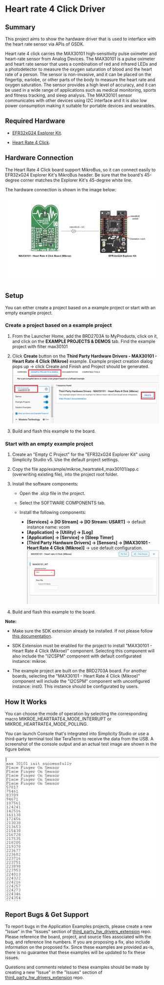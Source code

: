 # Heart rate 4 Click Driver #

## Summary ##

This project aims to show the hardware driver that is used to interface with the heart rate sensor via APIs of GSDK.

Heart rate 4 click carries the MAX30101 high-sensitivity pulse oximeter and heart-rate sensor from Analog Devices. The MAX30101 is a pulse oximeter and heart rate sensor that uses a combination of red and infrared LEDs and a photodetector to measure the oxygen saturation of blood and the heart rate of a person. The sensor is non-invasive, and it can be placed on the fingertip, earlobe, or other parts of the body to measure the heart rate and oxygen saturation. The sensor provides a high level of accuracy, and it can be used in a wide range of applications such as medical monitoring, sports and fitness tracking, and sleep analysis. The MAX30101 sensor communicates with other devices using I2C interface and it is also low power consumption making it suitable for portable devices and wearables.

## Required Hardware ##

- [EFR32xG24 Explorer Kit](https://www.silabs.com/development-tools/wireless/efr32xg24-explorer-kit?tab=overview).

- [Heart Rate 4 Click](https://www.mikroe.com/heart-rate-4-click).

## Hardware Connection ##

The Heart Rate 4 Click board support MikroBus, so it can connect easily to EFR32xG24 Explorer Kit's MikroBus header. Be sure that the board's 45-degree corner matches the Explorer Kit's 45-degree white line.

The hardware connection is shown in the image below:

![board](hardware_connection.png "Hardware connection")

## Setup ##

You can either create a project based on a example project or start with an empty example project.

### Create a project based on a example project ###

1. From the Launcher Home, add the BRD2703A to MyProducts, click on it, and click on the **EXAMPLE PROJECTS & DEMOS** tab. Find the example project with filter max30101

2. Click **Create** button on the **Third Party Hardware Drivers - MAX30101 - Heart Rate 4 Click (Mikroe)** example. Example project creation dialog pops up -> click Create and Finish and Project should be generated.
![Create_example](create_example.png)

3. Build and flash this example to the board.

### Start with an empty example project ###

1. Create an "Empty C Project" for the "EFR32xG24 Explorer Kit" using Simplicity Studio v5. Use the default project settings.

2. Copy the file app/example/mikroe_heartrate4_max30101/app.c (overwriting existing file), into the project root folder.

3. Install the software components:

    - Open the .slcp file in the project.

    - Select the SOFTWARE COMPONENTS tab.

    - Install the following components:

        - **[Services] → [IO Stream] → [IO Stream: USART]** → default instance name: vcom
        - **[Application] → [Utility] → [Log]**
        - **[Application] → [Service] → [Sleep Timer]**
        - **[Third Party Hardware Drivers] → [Sensors] → [MAX30101 - Heart Rate 4 Click (Mikroe)]** -> use default configuration.
        ![config](default_config.png)

4. Build and flash this example to the board.

**Note:**

- Make sure the SDK extension already be installed. If not please follow [this documentation](https://github.com/SiliconLabs/third_party_hw_drivers_extension/blob/master/README.md).

- SDK Extension must be enabled for the project to install "MAX30101 - Heart Rate 4 Click (Mikroe)" component. Selecting this component will also include the "I2CSPM" component with default configurated instance: mikroe.

- The example project are built on the BRD2703A board. For another boards, selecting the "MAX30101 - Heart Rate 4 Click (Mikroe)" component will include the "I2CSPM" component with unconfigured instance: inst0. This instance should be configurated by users.

## How It Works ##

You can choose the mode of operation by selecting the corresponding macro MIKROE_HEARTRATE4_MODE_INTERRUPT or MIKROE_HEARTRATE4_MODE_POLLING.

You can launch Console that's integrated into Simplicity Studio or use a third-party terminal tool like TeraTerm to receive the data from the USB. A screenshot of the console output and  an actual test image are shown in the figure below.

![logging_screen](log.png)

## Report Bugs & Get Support ##

To report bugs in the Application Examples projects, please create a new "Issue" in the "Issues" section of [third_party_hw_drivers_extension](https://github.com/SiliconLabs/third_party_hw_drivers_extension) repo. Please reference the board, project, and source files associated with the bug, and reference line numbers. If you are proposing a fix, also include information on the proposed fix. Since these examples are provided as-is, there is no guarantee that these examples will be updated to fix these issues.

Questions and comments related to these examples should be made by creating a new "Issue" in the "Issues" section of [third_party_hw_drivers_extension](https://github.com/SiliconLabs/third_party_hw_drivers_extension) repo.
